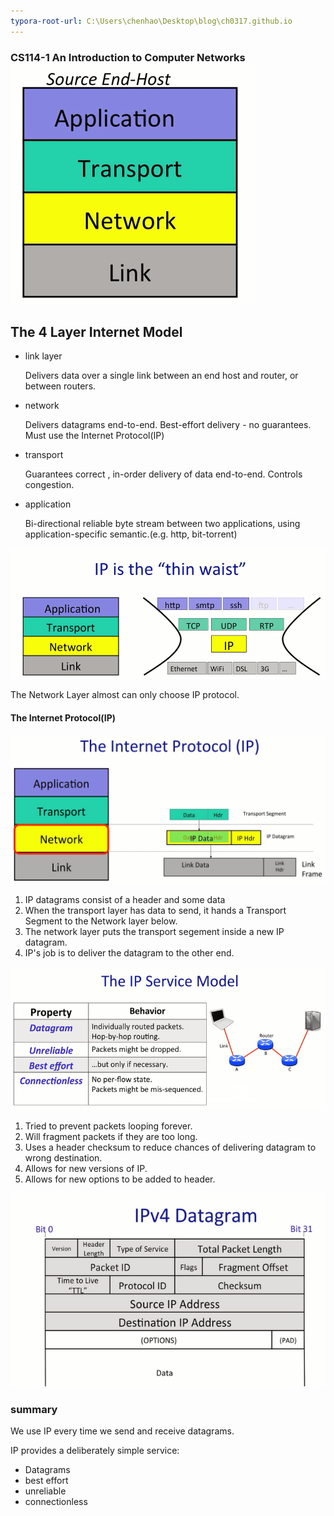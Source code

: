 ```yaml
---
typora-root-url: C:\Users\chenhao\Desktop\blog\ch0317.github.io
---
```


### CS114-1 An Introduction to Computer Networks![3-1](/images/cs114/3-1.png)



## The 4 Layer Internet Model

- link layer

  Delivers data over a single link between an end host and router, or between routers.

- network

  Delivers datagrams end-to-end. Best-effort delivery - no guarantees. Must use the Internet Protocol(IP)

- transport

  Guarantees correct , in-order delivery of data end-to-end. Controls congestion.

- application

  Bi-directional reliable byte stream between two applications, using application-specific semantic.(e.g. http, bit-torrent)

![1571473793701](/images/cs114/3-2.png)

The Network Layer almost can only choose IP protocol.



#### The Internet Protocol(IP)

![1571474138037](/images/cs114/3-3.png)

1.  IP datagrams consist of a header and some data
2. When the transport layer has data to send, it hands a Transport Segment to the Network layer below.
3. The network layer puts the transport segement inside a new IP datagram.
4. IP's job is to deliver the datagram to the other end.

![1571478781844](/images/cs114/4-1.png)

1. Tried to prevent packets looping forever.
2. Will fragment packets if they are too long.
3. Uses a header checksum to reduce chances of delivering datagram to wrong destination.
4. Allows for new versions of IP.
5. Allows for new options to be added to header.

![1571487608308](/images/cs114/4-2.png)



### summary

We use IP every time we send and receive datagrams.

IP provides a deliberately simple service:

- Datagrams
- best effort
- unreliable
- connectionless

